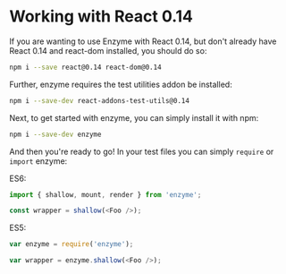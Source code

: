 # Working with React 0.14

If you are wanting to use Enzyme with React 0.14, but don't already have React 0.14 and react-dom
installed, you should do so:

```bash
npm i --save react@0.14 react-dom@0.14
```

Further, enzyme requires the test utilities addon be installed:

```bash
npm i --save-dev react-addons-test-utils@0.14
```

Next, to get started with enzyme, you can simply install it with npm:

```bash
npm i --save-dev enzyme
```

And then you're ready to go!  In your test files you can simply `require` or `import` enzyme:

ES6:
```js
import { shallow, mount, render } from 'enzyme';

const wrapper = shallow(<Foo />);
```

ES5:
<!-- eslint no-var: 0 -->
```js
var enzyme = require('enzyme');

var wrapper = enzyme.shallow(<Foo />);
```


